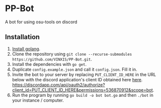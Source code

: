 # PP-Bot
A bot for using osu-tools on discord

## Installation
1. [Install golang](https://golang.org/doc/install). 
2. Clone the repository using `git clone --recurse-submodules https://github.com/VINXIS/PP-Bot.git`.
3. Install the dependencies with `go get`.
4. Duplicate `config.example.json` and call it `config.json`. Fill it in.
5. Invite the bot to your server by replacing `PUT_CLIENT_ID_HERE` in the URL below with the discord application's client ID obtained here [here](https://discordapp.com/developers/applications). https://discordapp.com/api/oauth2/authorize?client_id=PUT_CLIENT_ID_HERE&permissions=536870912&scope=bot.
7. Run the program by running `go build -o bot bot.go` and then `./bot` in your instance / computer.